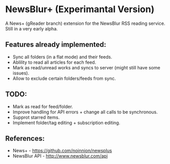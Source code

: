 NewsBlur+ (Experimantal Version)
================

A News+ (gReader branch) extension for the NewsBlur RSS reading service. Still in a very early alpha.

Features already implemented:
-------------------------------
* Sync all folders (in a flat mode) and their feeds.
* Ablility to read all articles for each feed.
* Mark as read/unread works and syncs to server (might still have some issues).
* Allow to exclude certain folders/feeds from sync.

TODO:
-------------------------------
* Mark as read for feed/folder.
* Improve handling for API errors + change all calls to be synchronous.
* Supprot starred items.
* Implement folder/tag editing + subscription editing.
    
References:
-------------------------------
* News+ - https://github.com/noinnion/newsplus
* NewsBlur API - http://www.newsblur.com/api
